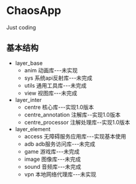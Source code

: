 # ChaosApp
Just coding


## 基本结构 
* layer_base
  * anim 动画库---未实现
  * sys 系统api反射库---未完成
  * utils 通用工具库---未完成
  * view 视图库---未完成
* layer_inter
  * centre 核心库---实现1.0版本
  * centre_annotation 注解库--实现1.0版本
  * centre_processor 注解处理库--实现1.0版本
* layer_element
  * access 无障碍服务应用库---实现基本使用
  * adb adb服务访问库---未完成
  * game 游戏库---未完成
  * image 图像库---未完成
  * sound 音频库---未完成
  * vpn 本地网络代理库---未实现
